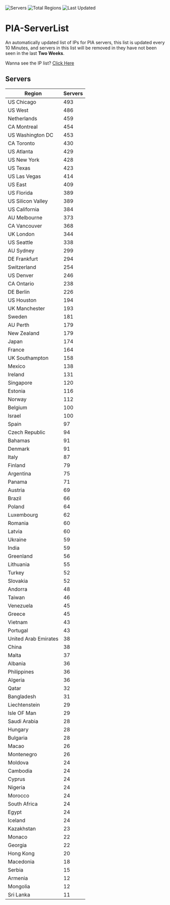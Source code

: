 ![Servers](https://img.shields.io/badge/Servers-13,753-darkgreen)
![Total Regions](https://img.shields.io/badge/Total_Regions-97-darkgreen)
![Last Updated](https://img.shields.io/badge/Last_Updated-December_17_2024_22:31_EST-darkgreen)

# PIA-ServerList
An automatically updated list of IPs for PIA servers, this list is updated every 10 Minutes, and servers in this list will be removed in they have not been seen in the last **Two Weeks**.

Wanna see the IP list? [Click Here](./servers.json)

## Servers
| Region               | Servers |
|----------------------|---------|
| US Chicago | 493 |
| US West | 486 |
| Netherlands | 459 |
| CA Montreal | 454 |
| US Washington DC | 453 |
| CA Toronto | 430 |
| US Atlanta | 429 |
| US New York | 428 |
| US Texas | 423 |
| US Las Vegas | 414 |
| US East | 409 |
| US Florida | 389 |
| US Silicon Valley | 389 |
| US California | 384 |
| AU Melbourne | 373 |
| CA Vancouver | 368 |
| UK London | 344 |
| US Seattle | 338 |
| AU Sydney | 299 |
| DE Frankfurt | 294 |
| Switzerland | 254 |
| US Denver | 246 |
| CA Ontario | 238 |
| DE Berlin | 226 |
| US Houston | 194 |
| UK Manchester | 193 |
| Sweden | 181 |
| AU Perth | 179 |
| New Zealand | 179 |
| Japan | 174 |
| France | 164 |
| UK Southampton | 158 |
| Mexico | 138 |
| Ireland | 131 |
| Singapore | 120 |
| Estonia | 116 |
| Norway | 112 |
| Belgium | 100 |
| Israel | 100 |
| Spain | 97 |
| Czech Republic | 94 |
| Bahamas | 91 |
| Denmark | 91 |
| Italy | 87 |
| Finland | 79 |
| Argentina | 75 |
| Panama | 71 |
| Austria | 69 |
| Brazil | 66 |
| Poland | 64 |
| Luxembourg | 62 |
| Romania | 60 |
| Latvia | 60 |
| Ukraine | 59 |
| India | 59 |
| Greenland | 56 |
| Lithuania | 55 |
| Turkey | 52 |
| Slovakia | 52 |
| Andorra | 48 |
| Taiwan | 46 |
| Venezuela | 45 |
| Greece | 45 |
| Vietnam | 43 |
| Portugal | 43 |
| United Arab Emirates | 38 |
| China | 38 |
| Malta | 37 |
| Albania | 36 |
| Philippines | 36 |
| Algeria | 36 |
| Qatar | 32 |
| Bangladesh | 31 |
| Liechtenstein | 29 |
| Isle OF Man | 29 |
| Saudi Arabia | 28 |
| Hungary | 28 |
| Bulgaria | 28 |
| Macao | 26 |
| Montenegro | 26 |
| Moldova | 24 |
| Cambodia | 24 |
| Cyprus | 24 |
| Nigeria | 24 |
| Morocco | 24 |
| South Africa | 24 |
| Egypt | 24 |
| Iceland | 24 |
| Kazakhstan | 23 |
| Monaco | 22 |
| Georgia | 22 |
| Hong Kong | 20 |
| Macedonia | 18 |
| Serbia | 15 |
| Armenia | 12 |
| Mongolia | 12 |
| Sri Lanka | 11 |